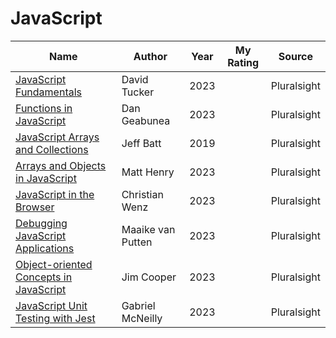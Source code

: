 # JavaScript

| Name                                                                                                                      | Author            | Year | My Rating | Source      |
| ------------------------------------------------------------------------------------------------------------------------- | ----------------- | ---- | --------- | ----------- |
| [JavaScript Fundamentals](https://app.pluralsight.com/library/courses/fundamentals-javascript)                            | David Tucker      | 2023 |           | Pluralsight |
| [Functions in JavaScript](https://app.pluralsight.com/library/courses/functions-javascript)                               | Dan Geabunea      | 2023 |           | Pluralsight |
| [JavaScript Arrays and Collections](https://app.pluralsight.com/library/courses/javascript-arrays-collections)            | Jeff Batt         | 2019 |           | Pluralsight |
| [Arrays and Objects in JavaScript](https://app.pluralsight.com/library/courses/javascript-arrays-objects)                 | Matt Henry        | 2023 |           | Pluralsight |
| [JavaScript in the Browser](https://app.pluralsight.com/library/courses/javascript-browser)                               | Christian Wenz    | 2023 |           | Pluralsight |
| [Debugging JavaScript Applications](https://app.pluralsight.com/library/courses/javascript-debugging-applications)        | Maaike van Putten | 2023 |           | Pluralsight |
| [Object-oriented Concepts in JavaScript](https://app.pluralsight.com/library/courses/javascript-object-oriented-concepts) | Jim Cooper        | 2023 |           | Pluralsight |
| [JavaScript Unit Testing with Jest](https://app.pluralsight.com/library/courses/javascript-unit-testing-jest)             | Gabriel McNeilly  | 2023 |           | Pluralsight |
